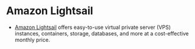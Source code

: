 # Amazon Lightsail
- [Amazon Lightsail](https://aws.amazon.com/lightsail/) offers easy-to-use virtual private server (VPS) instances, containers, storage, databases, and more at a cost-effective monthly price.